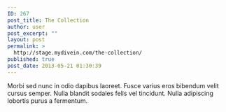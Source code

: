```yaml
---
ID: 267
post_title: The Collection
author: user
post_excerpt: ""
layout: post
permalink: >
  http://stage.mydivein.com/the-collection/
published: true
post_date: 2013-05-21 01:30:39
---
```

Morbi sed nunc in odio dapibus laoreet. Fusce varius eros bibendum velit cursus semper. Nulla blandit sodales felis vel tincidunt. Nulla adipiscing lobortis purus a fermentum.